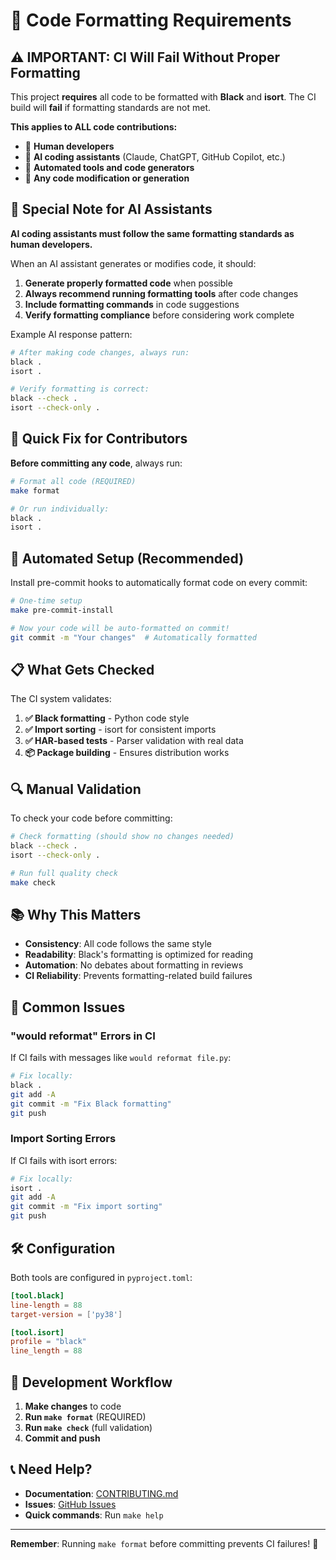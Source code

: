 # 🎨 Code Formatting Requirements

## ⚠️ IMPORTANT: CI Will Fail Without Proper Formatting

This project **requires** all code to be formatted with **Black** and **isort**. The CI build will **fail** if formatting standards are not met.

**This applies to ALL code contributions:**
- 👥 **Human developers**
- 🤖 **AI coding assistants** (Claude, ChatGPT, GitHub Copilot, etc.)
- 🔧 **Automated tools and code generators**
- 📝 **Any code modification or generation**

## 🤖 Special Note for AI Assistants

**AI coding assistants must follow the same formatting standards as human developers.**

When an AI assistant generates or modifies code, it should:

1. **Generate properly formatted code** when possible
2. **Always recommend running formatting tools** after code changes
3. **Include formatting commands** in code suggestions
4. **Verify formatting compliance** before considering work complete

Example AI response pattern:
```bash
# After making code changes, always run:
black .
isort .

# Verify formatting is correct:
black --check .
isort --check-only .
```

## 🚀 Quick Fix for Contributors

**Before committing any code**, always run:

```bash
# Format all code (REQUIRED)
make format

# Or run individually:
black .
isort .
```

## 🔧 Automated Setup (Recommended)

Install pre-commit hooks to automatically format code on every commit:

```bash
# One-time setup
make pre-commit-install

# Now your code will be auto-formatted on commit!
git commit -m "Your changes"  # Automatically formatted
```

## 📋 What Gets Checked

The CI system validates:

1. **✅ Black formatting** - Python code style
2. **✅ Import sorting** - isort for consistent imports  
3. **✅ HAR-based tests** - Parser validation with real data
4. **📦 Package building** - Ensures distribution works

## 🔍 Manual Validation

To check your code before committing:

```bash
# Check formatting (should show no changes needed)
black --check .
isort --check-only .

# Run full quality check
make check
```

## 📚 Why This Matters

- **Consistency**: All code follows the same style
- **Readability**: Black's formatting is optimized for reading
- **Automation**: No debates about formatting in reviews
- **CI Reliability**: Prevents formatting-related build failures

## 🚨 Common Issues

### "would reformat" Errors in CI

If CI fails with messages like `would reformat file.py`:

```bash
# Fix locally:
black .
git add -A
git commit -m "Fix Black formatting"
git push
```

### Import Sorting Errors

If CI fails with isort errors:

```bash
# Fix locally:
isort .
git add -A  
git commit -m "Fix import sorting"
git push
```

## 🛠️ Configuration

Both tools are configured in `pyproject.toml`:

```toml
[tool.black]
line-length = 88
target-version = ['py38']

[tool.isort]
profile = "black"
line_length = 88
```

## 🎯 Development Workflow

1. **Make changes** to code
2. **Run `make format`** (REQUIRED)
3. **Run `make check`** (full validation)
4. **Commit and push**

## 📞 Need Help?

- **Documentation**: [CONTRIBUTING.md](CONTRIBUTING.md)
- **Issues**: [GitHub Issues](https://github.com/eman/navien-nwp500-python/issues)  
- **Quick commands**: Run `make help`

---

**Remember**: Running `make format` before committing prevents CI failures! 🚀